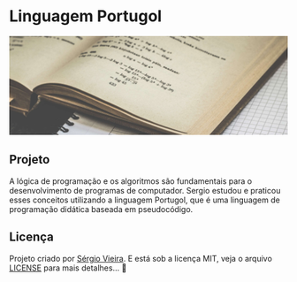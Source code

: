 # Linguagem Portugol

<p align="center">
  <img alt="Preview" with="100%" src="./.github/preview.jpg">
</p>

## Projeto

A lógica de programação e os algoritmos são fundamentais para o desenvolvimento de programas de computador. Sergio estudou e praticou esses conceitos utilizando a linguagem Portugol, que é uma linguagem de programação didática baseada em pseudocódigo.

## Licença

Projeto criado por [Sérgio Vieira](https://www.linkedin.com/in/sergiovieirawebb/). E está sob a licença MIT, veja o arquivo [LICENSE](./LICENSE.md) para mais detalhes... :rocket:
